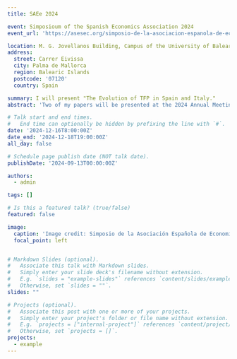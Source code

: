 ```yaml
---
title: SAEe 2024

event: Simposioum of the Spanish Economics Association 2024
event_url: 'https://asesec.org/simposio-de-la-asociacion-espanola-de-economia-2024/'

location: M. G. Jovellanos Building, Campus of the University of Balearic Islands (UIB)
address:
  street: Carrer Eivissa 
  city: Palma de Mallorca
  region: Balearic Islands
  postcode: '07120'
  country: Spain

summary: I will present "The Evolution of TFP in Spain and Italy."
abstract: 'Two of my papers will be presented at the 2024 Annual Meeting of the SED. I will present "The Micro-Aggregated Profit Share", and Chari will present "On the Efficiency of Competitive Equilibria with Pandemics." Information for my presentation is provided below. '

# Talk start and end times.
#   End time can optionally be hidden by prefixing the line with `#`.
date: '2024-12-16T8:00:00Z'
date_end: '2024-12-18T19:00:00Z'
all_day: false

# Schedule page publish date (NOT talk date).
publishDate: '2024-09-13T00:00:00Z'

authors:
  - admin

tags: []

# Is this a featured talk? (true/false)
featured: false

image:
  caption: 'Image credit: Simposio de la Asociación Española de Economía [**Simposio de la Asociación Española de Economía**](https://asesec.org/simposio-de-la-asociacion-espanola-de-economia-2024/)'
  focal_point: left


# Markdown Slides (optional).
#   Associate this talk with Markdown slides.
#   Simply enter your slide deck's filename without extension.
#   E.g. `slides = "example-slides"` references `content/slides/example-slides.md`.
#   Otherwise, set `slides = ""`.
slides: ""

# Projects (optional).
#   Associate this post with one or more of your projects.
#   Simply enter your project's folder or file name without extension.
#   E.g. `projects = ["internal-project"]` references `content/project/deep-learning/index.md`.
#   Otherwise, set `projects = []`.
projects:
  - example
---
```






